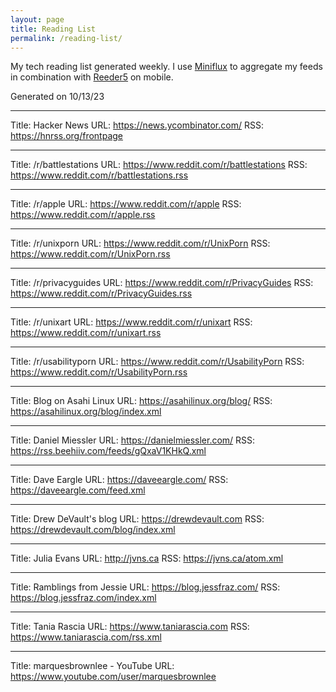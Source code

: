 ```yaml
---
layout: page
title: Reading List
permalink: /reading-list/
---
```


My tech reading list generated weekly.
I use [Miniflux](https://miniflux.app/) to aggregate my feeds in combination with [Reeder5](https://www.reederapp.com/) on mobile.

Generated on 10/13/23

---
Title: Hacker News
URL: https://news.ycombinator.com/
RSS: https://hnrss.org/frontpage

---
Title: /r/battlestations
URL: https://www.reddit.com/r/battlestations
RSS: https://www.reddit.com/r/battlestations.rss

---
Title: /r/apple
URL: https://www.reddit.com/r/apple
RSS: https://www.reddit.com/r/apple.rss

---
Title: /r/unixporn
URL: https://www.reddit.com/r/UnixPorn
RSS: https://www.reddit.com/r/UnixPorn.rss

---
Title: /r/privacyguides
URL: https://www.reddit.com/r/PrivacyGuides
RSS: https://www.reddit.com/r/PrivacyGuides.rss

---
Title: /r/unixart
URL: https://www.reddit.com/r/unixart
RSS: https://www.reddit.com/r/unixart.rss

---
Title: /r/usabilityporn
URL: https://www.reddit.com/r/UsabilityPorn
RSS: https://www.reddit.com/r/UsabilityPorn.rss

---
Title: Blog on Asahi Linux
URL: https://asahilinux.org/blog/
RSS: https://asahilinux.org/blog/index.xml

---
Title: Daniel Miessler
URL: https://danielmiessler.com/
RSS: https://rss.beehiiv.com/feeds/gQxaV1KHkQ.xml

---
Title: Dave Eargle
URL: https://daveeargle.com/
RSS: https://daveeargle.com/feed.xml

---
Title: Drew DeVault's blog
URL: https://drewdevault.com
RSS: https://drewdevault.com/blog/index.xml

---
Title: Julia Evans
URL: http://jvns.ca
RSS: https://jvns.ca/atom.xml

---
Title: Ramblings from Jessie
URL: https://blog.jessfraz.com/
RSS: https://blog.jessfraz.com/index.xml

---
Title: Tania Rascia
URL: https://www.taniarascia.com
RSS: https://www.taniarascia.com/rss.xml

---
Title: marquesbrownlee - YouTube
URL: https://www.youtube.com/user/marquesbrownlee

